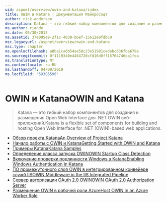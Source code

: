 ```yaml
---
uid: aspnet/overview/owin-and-katana/index
title: OWIN и Katana | Документация Майкрософт
author: rick-anderson
description: Katana — это гибкий набор компонентов для создания и размещения Open Web Interface для .NET OWIN веб-приложений.
ms.author: riande
ms.date: 05/30/2013
ms.assetid: 37e005e9-2f1c-4039-b6ef-15612e0fdbc9
msc.legacyurl: /aspnet/overview/owin-and-katana
msc.type: chapter
ms.openlocfilehash: a8ba1ca6b54ae58c23e51981cedebc636fba679e
ms.sourcegitcommit: 0f1119340e4464720cfd16d0ff15764746ea1fea
ms.translationtype: MT
ms.contentlocale: ru-RU
ms.lasthandoff: 04/09/2019
ms.locfileid: "59385596"
---
```

# <a name="owin-and-katana"></a><span data-ttu-id="90521-103">OWIN и Katana</span><span class="sxs-lookup"><span data-stu-id="90521-103">OWIN and Katana</span></span>

> <span data-ttu-id="90521-104">Katana — это гибкий набор компонентов для создания и размещения Open Web Interface для .NET OWIN веб-приложений.</span><span class="sxs-lookup"><span data-stu-id="90521-104">Katana is a flexible set of components for building and hosting Open Web Interface for .NET (OWIN)-based web applications.</span></span>


- [<span data-ttu-id="90521-105">Обзор проекта Katana</span><span class="sxs-lookup"><span data-stu-id="90521-105">An Overview of Project Katana</span></span>](an-overview-of-project-katana.md)
- [<span data-ttu-id="90521-106">Начало работы с OWIN и Katana</span><span class="sxs-lookup"><span data-stu-id="90521-106">Getting Started with OWIN and Katana</span></span>](getting-started-with-owin-and-katana.md)
- [<span data-ttu-id="90521-107">Примеры Katana</span><span class="sxs-lookup"><span data-stu-id="90521-107">Katana Samples</span></span>](katana-samples.md)
- [<span data-ttu-id="90521-108">Определение класса запуска OWIN</span><span class="sxs-lookup"><span data-stu-id="90521-108">OWIN Startup Class Detection</span></span>](owin-startup-class-detection.md)
- [<span data-ttu-id="90521-109">Включение проверки подлинности Windows в Katana</span><span class="sxs-lookup"><span data-stu-id="90521-109">Enabling Windows Authentication in Katana</span></span>](enabling-windows-authentication-in-katana.md)
- [<span data-ttu-id="90521-110">ПО промежуточного слоя OWIN в интегрированном конвейере служб IIS</span><span class="sxs-lookup"><span data-stu-id="90521-110">OWIN Middleware in the IIS Integrated Pipeline</span></span>](owin-middleware-in-the-iis-integrated-pipeline.md)
- [<span data-ttu-id="90521-111">Сервер авторизации OAuth 2.0 OWIN</span><span class="sxs-lookup"><span data-stu-id="90521-111">OWIN OAuth 2.0 Authorization Server</span></span>](owin-oauth-20-authorization-server.md)
- [<span data-ttu-id="90521-112">Размещение OWIN в рабочей роли Azure</span><span class="sxs-lookup"><span data-stu-id="90521-112">Host OWIN in an Azure Worker Role</span></span>](host-owin-in-an-azure-worker-role.md)
